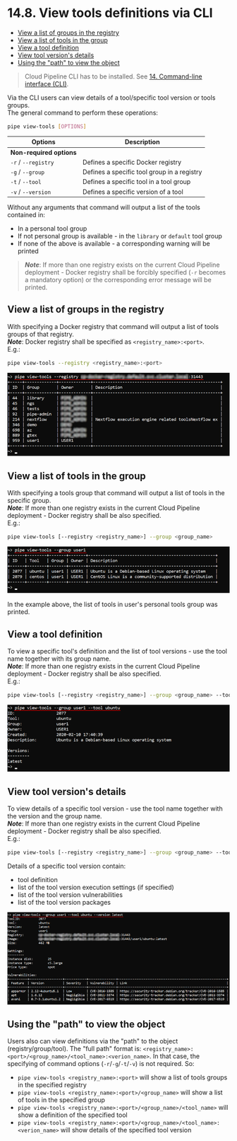 # 14.8. View tools definitions via CLI

- [View a list of groups in the registry](#view-a-list-of-groups-in-the-registry)
- [View a list of tools in the group](#view-a-list-of-tools-in-the-group)
- [View a tool definition](#view-a-tool-definition)
- [View tool version's details](#view-tool-versions-details)
- [Using the "path" to view the object](#using-the-path-to-view-the-object)

> Cloud Pipeline CLI has to be installed. See [14. Command-line interface (CLI)](14._Command-line_interface.md).

Via the CLI users can view details of a tool/specific tool version or tools groups.  
The general command to perform these operations:

``` bash
pipe view-tools [OPTIONS]
```

| Options | Description |
|---|---|
| **Non-required options** |
| `-r` / `--registry` | Defines a specific Docker registry |
| `-g` / `--group` | Defines a specific tool group in a registry |
| `-t` / `--tool` | Defines a specific tool in a tool group |
| `-v` / `--version` | Defines a specific version of a tool |

Without any arguments that command will output a list of the tools contained in:

- In a personal tool group
- If not personal group is available - in the `library` or `default` tool group
- If none of the above is available - a corresponding warning will be printed

> **_Note_**: If more than one registry exists on the current Cloud Pipeline deployment - Docker registry shall be forcibly specified (`-r` becomes a mandatory option) or the corresponding error message will be printed.

## View a list of groups in the registry

With specifying a Docker registry that command will output a list of tools groups of that registry.  
**_Note_**: Docker registry shall be specified as `<registry_name>:<port>`.  
E.g.:

``` bash
pipe view-tools --registry <registry_name>:<port>
```

![CP_ToolsViaCLI](attachments/ViewTools_02.png)

## View a list of tools in the group

With specifying a tools group that command will output a list of tools in the specific group.  
**_Note_**: If more than one registry exists in the current Cloud Pipeline deployment - Docker registry shall be also specified.  
E.g.:

``` bash
pipe view-tools [--registry <registry_name>] --group <group_name>
```

![CP_ToolsViaCLI](attachments/ViewTools_01.png)

In the example above, the list of tools in user's personal tools group was printed.

## View a tool definition

To view a specific tool's definition and the list of tool versions - use the tool name together with its group name.  
**_Note_**: If more than one registry exists in the current Cloud Pipeline deployment - Docker registry shall be also specified.  
E.g.:

``` bash
pipe view-tools [--registry <registry_name>] --group <group_name> --tool <tool_name>
```

![CP_ToolsViaCLI](attachments/ViewTools_03.png)

## View tool version's details

To view details of a specific tool version - use the tool name together with the version and the group name.  
**_Note_**: If more than one registry exists in the current Cloud Pipeline deployment - Docker registry shall be also specified.  
E.g.:

``` bash
pipe view-tools [--registry <registry_name>] --group <group_name> --tool <tool_name> --version <version_name>
```

Details of a specific tool version contain:

- tool definition
- list of the tool version execution settings (if specified)
- list of the tool version vulnerabilities
- list of the tool version packages

![CP_ToolsViaCLI](attachments/ViewTools_04.png)

## Using the "path" to view the object

Users also can view definitions via the "path" to the object (registry/group/tool). The "full path" format is: `<registry_name>:<port>/<group_name>/<tool_name>:<verion_name>`. In that case, the specifying of command options (`-r`/`-g`/`-t`/`-v`) is not required.
So:

- `pipe view-tools <registry_name>:<port>` will show a list of tools groups in the specified registry
- `pipe view-tools <registry_name>:<port>/<group_name>` will show a list of tools in the specified group
- `pipe view-tools <registry_name>:<port>/<group_name>/<tool_name>` will show a definition of the specified tool
- `pipe view-tools <registry_name>:<port>/<group_name>/<tool_name>:<verion_name>` will show details of the specified tool version
